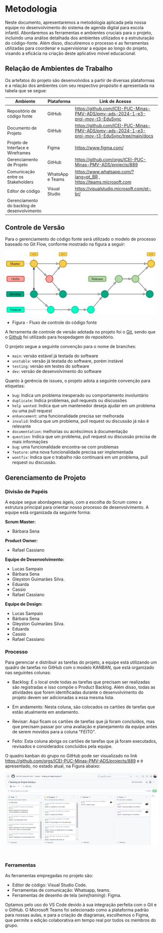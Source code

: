
# Metodologia

Neste documento, apresentaremos a metodologia aplicada pela nossa equipe no desenvolvimento do sistema de agenda digital para escola infantil. Abordaremos as ferramentas e ambientes cruciais para o projeto, incluindo uma análise detalhada dos ambientes utilizados e a estruturação do código-fonte. Além disso, discutiremos o processo e as ferramentas utilizadas para coordenar e supervisionar a equipe ao longo do projeto, visando a eficácia na criação deste aplicativo móvel educacional.

## Relação de Ambientes de Trabalho

Os artefatos do projeto são desenvolvidos a partir de diversas plataformas e a relação dos ambientes com seu respectivo propósito é apresentada na tabela que se segue:

| Ambiente | Plataforma | Link de Acesso|
|----------|------------|----------------|
|Repositório de código fonte| GitHub| https://github.com/ICEI-PUC-Minas-PMV-ADS/pmv-ads-2024-1-e3-proj-mov-t3-EduSync|
|Documento de Projeto| GitHub | https://github.com/ICEI-PUC-Minas-PMV-ADS/pmv-ads-2024-1-e3-proj-mov-t3-EduSync/tree/main/docs |
|Projeto de Interface e Wireframes|  Figma    |  https://www.figma.com/    |
Gerenciamento de Projeto| GitHub | https://github.com/orgs/ICEI-PUC-Minas-PMV-ADS/projects/889 |
| Comunicação entre os Stakeholders | WhatsApp e Teams | https://www.whatsapp.com/?lang=pt_BR , https://teams.microsoft.com |
| Editor de código | Visual Studio | https://visualstudio.microsoft.com/pt-br/ |
| Gerenciamento do backlog de desenvolvimento |  | |

## Controle de Versão

Para o gerenciamento do código fonte será utilizado o modelo de processo baseado no Git Flow, conforme mostrado na figura a seguir:

![GitFlow](img//GitFlow.jpg)
- Figura - Fluxo de controle do código fonte

A ferramenta de controle de versão adotada no projeto foi o
[Git](https://git-scm.com/), sendo que o [Github](https://github.com)
foi utilizado para hospedagem do repositório.

O projeto segue a seguinte convenção para o nome de branches:

- `main`: versão estável já testada do software
- `unstable`: versão já testada do software, porém instável
- `testing`: versão em testes do software
- `dev`: versão de desenvolvimento do software

Quanto à gerência de issues, o projeto adota a seguinte convenção para
etiquetas:

- `bug`: Indica um problema inesperado ou comportamento involuntário
- `duplicate`: Indica problemas, pull requests ou discussões
- `help wanted`: Indica que um mantenedor deseja ajudar em um problema ou uma pull request
- `enhancement`: uma funcionalidade precisa ser melhorada
- `invalid`: Indica que um problema, pull request ou discussão já não é relevante
- `documentation`: melhorias ou acréscimos à documentação
- `question`: Indica que um problema, pull request ou discussão precisa de mais informações
- `bug`: uma funcionalidade encontra-se com problemas
- `feature`: uma nova funcionalidade precisa ser implementada
- `wontfix`: Indica que o trabalho não continuará em um problema, pull request ou discussão.


## Gerenciamento de Projeto

### Divisão de Papéis

A equipe segue abordagens ágeis, com a escolha do Scrum como a estrutura principal para orientar nosso processo de desenvolvimento.
A equipe está organizada da seguinte forma:

**Scrum Master:** 

- Bárbara Sena

**Product Owner:** 

- Rafael Cassiano

**Equipe de Desenvolvimento:** 
- Lucas Sampaio
- Bárbara Sena
- Gleyston Guimarães Silva.
- Eduarda
- Cassio
- Rafael Cassiano

**Equipe de Design:**
- Lucas Sampaio
- Bárbara Sena
- Gleyston Guimarães Silva.
- Eduarda
- Cassio
- Rafael Cassiano

### Processo

Para gerenciar e distribuir as tarefas do projeto, a equipe está utilizando um quadro de tarefas no GitHub com o modelo KANBAN, que está organizado nas seguintes colunas:

- Backlog: É o local onde todas as tarefas que precisam ser realizadas são registradas e isso compõe o Product Backlog. Além disso, todas as atividades que forem identificadas durante o desenvolvimento do projeto devem ser adicionadas a essa mesma lista.

- Em andamento: Nesta coluna, são colocados os cartões de tarefas que estão atualmente em andamento.

- Revisar: Aqui ficam os cartões de tarefas que já foram concluídos, mas que precisam passar por uma avaliação e planejamento da equipe antes de serem movidos para a coluna "FEITO".

- Feito: Esta coluna abriga os cartões de tarefas que já foram executados, revisados e considerados concluídos pela equipe.
 
O quadro kanban do grupo no GitHub pode ser visualizado no link https://github.com/orgs/ICEI-PUC-Minas-PMV-ADS/projects/889 e é apresentado, no estado atual, na Figura abaixo:
<br>

![GitFlow](img//KanbanEtapa2.png)

<br>

### Ferramentas

As ferramentas empregadas no projeto são:

- Editor de código: Visual Studio Code.
- Ferramentas de comunicação: Whatsapp, teams.
- Ferramentas de desenho de tela (_wireframing_): Figma.

Optamos pelo uso do VS Code devido à sua integração perfeita com o Git e o GitHub. O Microsoft Teams foi selecionado como a plataforma padrão para nossas aulas, e para a criação de diagramas, escolhemos o Figma, que permite a edição colaborativa em tempo real por todos os membros do grupo.
